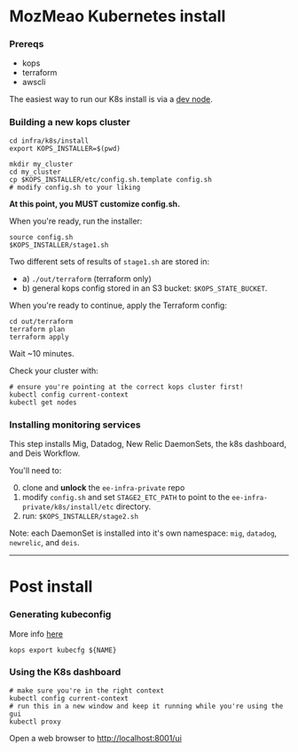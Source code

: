 # MozMeao Kubernetes install

### Prereqs

- kops
- terraform
- awscli

The easiest way to run our K8s install is via a [dev node](https://github.com/mozmar/infra/blob/master/k8s/dev_node/README.md).

### Building a new kops cluster

```
cd infra/k8s/install
export KOPS_INSTALLER=$(pwd)

mkdir my_cluster
cd my_cluster
cp $KOPS_INSTALLER/etc/config.sh.template config.sh
# modify config.sh to your liking
```

**At this point, you MUST customize config.sh.**

When you're ready, run the installer:
```
source config.sh
$KOPS_INSTALLER/stage1.sh
```

Two different sets of results of `stage1.sh` are stored in:
 - a) `./out/terraform` (terraform only)
 - b) general kops config stored in an S3 bucket: `$KOPS_STATE_BUCKET`.

When you're ready to continue, apply the Terraform config:

```
cd out/terraform
terraform plan
terraform apply
```

Wait ~10 minutes.

Check your cluster with:

```
# ensure you're pointing at the correct kops cluster first!
kubectl config current-context
kubectl get nodes
```

### Installing monitoring services

This step installs Mig, Datadog, New Relic DaemonSets, the k8s dashboard, and Deis Workflow. 

You'll need to:

0. clone and **unlock** the `ee-infra-private` repo 
1. modify `config.sh` and set `STAGE2_ETC_PATH` to point to the `ee-infra-private/k8s/install/etc` directory.
2. run: `$KOPS_INSTALLER/stage2.sh`

Note: each DaemonSet is installed into it's own namespace: `mig`, `datadog`, `newrelic`, and `deis`.

---
# Post install

### Generating kubeconfig

More info [here](https://github.com/kubernetes/kops/blob/master/docs/tips.md)

```
kops export kubecfg ${NAME}
```

### Using the K8s dashboard

```
# make sure you're in the right context
kubectl config current-context
# run this in a new window and keep it running while you're using the gui
kubectl proxy
```

Open a web browser to [http://localhost:8001/ui](http://localhost:8001/ui)
